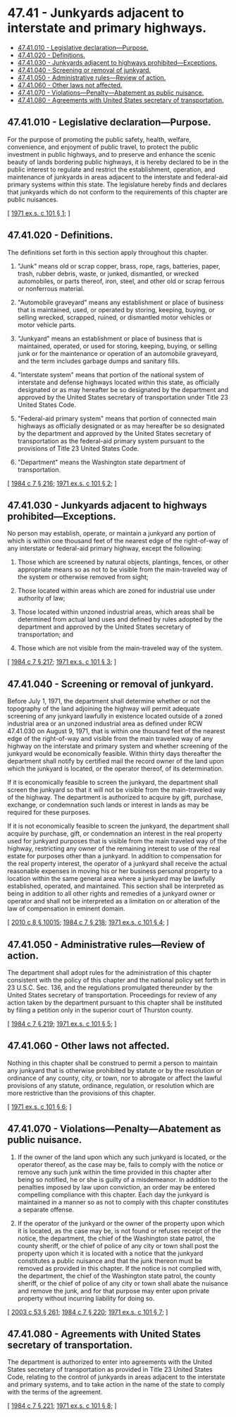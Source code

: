 # 47.41 - Junkyards adjacent to interstate and primary highways.
* [47.41.010 - Legislative declaration—Purpose.](#4741010---legislative-declarationpurpose)
* [47.41.020 - Definitions.](#4741020---definitions)
* [47.41.030 - Junkyards adjacent to highways prohibited—Exceptions.](#4741030---junkyards-adjacent-to-highways-prohibitedexceptions)
* [47.41.040 - Screening or removal of junkyard.](#4741040---screening-or-removal-of-junkyard)
* [47.41.050 - Administrative rules—Review of action.](#4741050---administrative-rulesreview-of-action)
* [47.41.060 - Other laws not affected.](#4741060---other-laws-not-affected)
* [47.41.070 - Violations—Penalty—Abatement as public nuisance.](#4741070---violationspenaltyabatement-as-public-nuisance)
* [47.41.080 - Agreements with United States secretary of transportation.](#4741080---agreements-with-united-states-secretary-of-transportation)
## 47.41.010 - Legislative declaration—Purpose.
For the purpose of promoting the public safety, health, welfare, convenience, and enjoyment of public travel, to protect the public investment in public highways, and to preserve and enhance the scenic beauty of lands bordering public highways, it is hereby declared to be in the public interest to regulate and restrict the establishment, operation, and maintenance of junkyards in areas adjacent to the interstate and federal-aid primary systems within this state. The legislature hereby finds and declares that junkyards which do not conform to the requirements of this chapter are public nuisances.

\[ [1971 ex.s. c 101 § 1](https://leg.wa.gov/CodeReviser/documents/sessionlaw/1971ex1c101.pdf?cite=1971%20ex.s.%20c%20101%20§%201); \]

## 47.41.020 - Definitions.
The definitions set forth in this section apply throughout this chapter.

1. "Junk" means old or scrap copper, brass, rope, rags, batteries, paper, trash, rubber debris, waste, or junked, dismantled, or wrecked automobiles, or parts thereof, iron, steel, and other old or scrap ferrous or nonferrous material.

2. "Automobile graveyard" means any establishment or place of business that is maintained, used, or operated by storing, keeping, buying, or selling wrecked, scrapped, ruined, or dismantled motor vehicles or motor vehicle parts.

3. "Junkyard" means an establishment or place of business that is maintained, operated, or used for storing, keeping, buying, or selling junk or for the maintenance or operation of an automobile graveyard, and the term includes garbage dumps and sanitary fills.

4. "Interstate system" means that portion of the national system of interstate and defense highways located within this state, as officially designated or as may hereafter be so designated by the department and approved by the United States secretary of transportation under Title 23 United States Code.

5. "Federal-aid primary system" means that portion of connected main highways as officially designated or as may hereafter be so designated by the department and approved by the United States secretary of transportation as the federal-aid primary system pursuant to the provisions of Title 23 United States Code.

6. "Department" means the Washington state department of transportation.

\[ [1984 c 7 § 216](https://leg.wa.gov/CodeReviser/documents/sessionlaw/1984c7.pdf?cite=1984%20c%207%20§%20216); [1971 ex.s. c 101 § 2](https://leg.wa.gov/CodeReviser/documents/sessionlaw/1971ex1c101.pdf?cite=1971%20ex.s.%20c%20101%20§%202); \]

## 47.41.030 - Junkyards adjacent to highways prohibited—Exceptions.
No person may establish, operate, or maintain a junkyard any portion of which is within one thousand feet of the nearest edge of the right-of-way of any interstate or federal-aid primary highway, except the following:

1. Those which are screened by natural objects, plantings, fences, or other appropriate means so as not to be visible from the main-traveled way of the system or otherwise removed from sight;

2. Those located within areas which are zoned for industrial use under authority of law;

3. Those located within unzoned industrial areas, which areas shall be determined from actual land uses and defined by rules adopted by the department and approved by the United States secretary of transportation; and

4. Those which are not visible from the main-traveled way of the system.

\[ [1984 c 7 § 217](https://leg.wa.gov/CodeReviser/documents/sessionlaw/1984c7.pdf?cite=1984%20c%207%20§%20217); [1971 ex.s. c 101 § 3](https://leg.wa.gov/CodeReviser/documents/sessionlaw/1971ex1c101.pdf?cite=1971%20ex.s.%20c%20101%20§%203); \]

## 47.41.040 - Screening or removal of junkyard.
Before July 1, 1971, the department shall determine whether or not the topography of the land adjoining the highway will permit adequate screening of any junkyard lawfully in existence located outside of a zoned industrial area or an unzoned industrial area as defined under RCW 47.41.030 on August 9, 1971, that is within one thousand feet of the nearest edge of the right-of-way and visible from the main traveled way of any highway on the interstate and primary system and whether screening of the junkyard would be economically feasible. Within thirty days thereafter the department shall notify by certified mail the record owner of the land upon which the junkyard is located, or the operator thereof, of its determination.

If it is economically feasible to screen the junkyard, the department shall screen the junkyard so that it will not be visible from the main-traveled way of the highway. The department is authorized to acquire by gift, purchase, exchange, or condemnation such lands or interest in lands as may be required for these purposes.

If it is not economically feasible to screen the junkyard, the department shall acquire by purchase, gift, or condemnation an interest in the real property used for junkyard purposes that is visible from the main traveled way of the highway, restricting any owner of the remaining interest to use of the real estate for purposes other than a junkyard. In addition to compensation for the real property interest, the operator of a junkyard shall receive the actual reasonable expenses in moving his or her business personal property to a location within the same general area where a junkyard may be lawfully established, operated, and maintained. This section shall be interpreted as being in addition to all other rights and remedies of a junkyard owner or operator and shall not be interpreted as a limitation on or alteration of the law of compensation in eminent domain.

\[ [2010 c 8 § 10015](https://lawfilesext.leg.wa.gov/biennium/2009-10/Pdf/Bills/Session%20Laws/Senate/6239-S.SL.pdf?cite=2010%20c%208%20§%2010015); [1984 c 7 § 218](https://leg.wa.gov/CodeReviser/documents/sessionlaw/1984c7.pdf?cite=1984%20c%207%20§%20218); [1971 ex.s. c 101 § 4](https://leg.wa.gov/CodeReviser/documents/sessionlaw/1971ex1c101.pdf?cite=1971%20ex.s.%20c%20101%20§%204); \]

## 47.41.050 - Administrative rules—Review of action.
The department shall adopt rules for the administration of this chapter consistent with the policy of this chapter and the national policy set forth in 23 U.S.C. Sec. 136, and the regulations promulgated thereunder by the United States secretary of transportation. Proceedings for review of any action taken by the department pursuant to this chapter shall be instituted by filing a petition only in the superior court of Thurston county.

\[ [1984 c 7 § 219](https://leg.wa.gov/CodeReviser/documents/sessionlaw/1984c7.pdf?cite=1984%20c%207%20§%20219); [1971 ex.s. c 101 § 5](https://leg.wa.gov/CodeReviser/documents/sessionlaw/1971ex1c101.pdf?cite=1971%20ex.s.%20c%20101%20§%205); \]

## 47.41.060 - Other laws not affected.
Nothing in this chapter shall be construed to permit a person to maintain any junkyard that is otherwise prohibited by statute or by the resolution or ordinance of any county, city, or town, nor to abrogate or affect the lawful provisions of any statute, ordinance, regulation, or resolution which are more restrictive than the provisions of this chapter.

\[ [1971 ex.s. c 101 § 6](https://leg.wa.gov/CodeReviser/documents/sessionlaw/1971ex1c101.pdf?cite=1971%20ex.s.%20c%20101%20§%206); \]

## 47.41.070 - Violations—Penalty—Abatement as public nuisance.
1. If the owner of the land upon which any such junkyard is located, or the operator thereof, as the case may be, fails to comply with the notice or remove any such junk within the time provided in this chapter after being so notified, he or she is guilty of a misdemeanor. In addition to the penalties imposed by law upon conviction, an order may be entered compelling compliance with this chapter. Each day the junkyard is maintained in a manner so as not to comply with this chapter constitutes a separate offense.

2. If the operator of the junkyard or the owner of the property upon which it is located, as the case may be, is not found or refuses receipt of the notice, the department, the chief of the Washington state patrol, the county sheriff, or the chief of police of any city or town shall post the property upon which it is located with a notice that the junkyard constitutes a public nuisance and that the junk thereon must be removed as provided in this chapter. If the notice is not complied with, the department, the chief of the Washington state patrol, the county sheriff, or the chief of police of any city or town shall abate the nuisance and remove the junk, and for that purpose may enter upon private property without incurring liability for doing so.

\[ [2003 c 53 § 261](https://lawfilesext.leg.wa.gov/biennium/2003-04/Pdf/Bills/Session%20Laws/Senate/5758.SL.pdf?cite=2003%20c%2053%20§%20261); [1984 c 7 § 220](https://leg.wa.gov/CodeReviser/documents/sessionlaw/1984c7.pdf?cite=1984%20c%207%20§%20220); [1971 ex.s. c 101 § 7](https://leg.wa.gov/CodeReviser/documents/sessionlaw/1971ex1c101.pdf?cite=1971%20ex.s.%20c%20101%20§%207); \]

## 47.41.080 - Agreements with United States secretary of transportation.
The department is authorized to enter into agreements with the United States secretary of transportation as provided in Title 23 United States Code, relating to the control of junkyards in areas adjacent to the interstate and primary systems, and to take action in the name of the state to comply with the terms of the agreement.

\[ [1984 c 7 § 221](https://leg.wa.gov/CodeReviser/documents/sessionlaw/1984c7.pdf?cite=1984%20c%207%20§%20221); [1971 ex.s. c 101 § 8](https://leg.wa.gov/CodeReviser/documents/sessionlaw/1971ex1c101.pdf?cite=1971%20ex.s.%20c%20101%20§%208); \]

